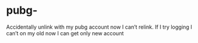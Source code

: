 # pubg-
Accidentally unlink with my pubg account now I can’t relink. If I try logging I can’t on my old now I can get only new account 
